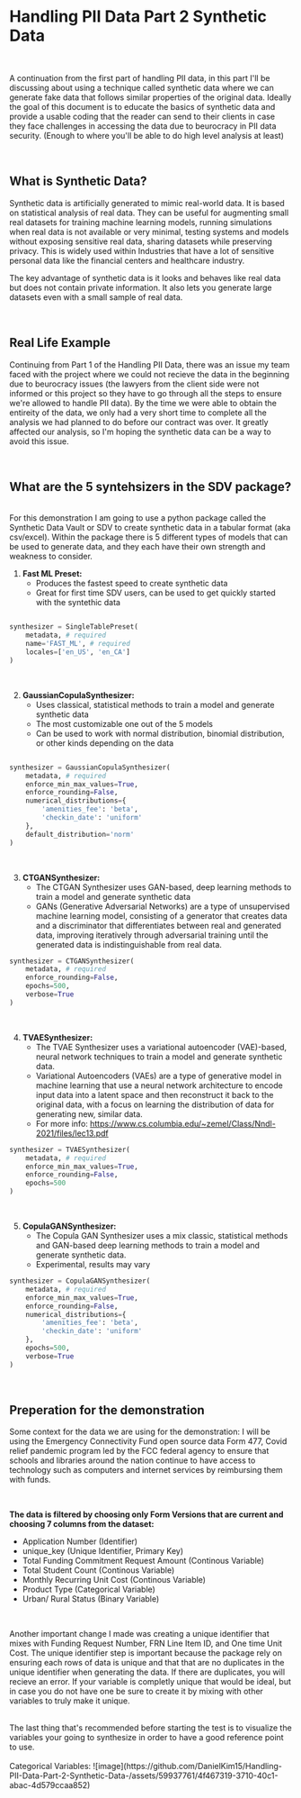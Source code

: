 # Handling PII Data Part 2 Synthetic Data

<br />

A continuation from the first part of handling PII data, in this part I'll be discussing about using a technique called synthetic data where we can generate fake data that follows similar properties of the original data. Ideally the goal of this document is to educate the basics of synthetic data and provide a usable coding that the reader can send to their clients in case they face challenges in accessing the data due to beurocracy in PII data security. (Enough to where you'll be able to do high level analysis at least)

<br /> 

## What is Synthetic Data?
Synthetic data is artificially generated to mimic real-world data. It is based on statistical analysis of real data. They can be useful for augmenting small real datasets for training machine learning models, running simulations when real data is not available or very minimal, testing systems and models without exposing sensitive real data, sharing datasets while preserving privacy. This is widely used within Industries that have a lot of sensitive personal data like the financial centers and healthcare industry. <br>

The key advantage of synthetic data is it looks and behaves like real data but does not contain private information. It also lets you generate large datasets even with a small sample of real data.

<br />

## Real Life Example 
Continuing from Part 1 of the Handling PII Data, there was an issue my team faced with the project where we could not recieve the data in the beginning due to beurocracy issues (the lawyers from the client side were not informed or this project so they have to go through all the steps to ensure we're allowed to handle PII data). By the time we were able to obtain the entireity of the data, we only had a very short time to complete all the analysis we had planned to do before our contract was over. It greatly affected our analysis, so I'm hoping the synthetic data can be a way to avoid this issue.

<br />

## What are the 5 syntehsizers in the SDV package?
<br />
For this demonstration I am going to use a python package called the Synthetic Data Vault or SDV to create synthetic data in a tabular format (aka csv/excel). Within the package there is 5 different types of models that can be used to generate data, and they each have their own strength and weakness to consider.

<br />

1. **Fast ML Preset:**
   - Produces the fastest speed to create synthetic data
   - Great for first time SDV users, can be used to get quickly started with the syntethic data

``` python

synthesizer = SingleTablePreset(
    metadata, # required
    name='FAST_ML', # required
    locales=['en_US', 'en_CA']
)

```

<br />


2. **GaussianCopulaSynthesizer:**
   - Uses classical, statistical methods to train a model and generate synthetic data
   - The most customizable one out of the 5 models
   - Can be used to work with normal distribution, binomial distribution, or other kinds depending on the data
``` python

synthesizer = GaussianCopulaSynthesizer(
    metadata, # required
    enforce_min_max_values=True,
    enforce_rounding=False,
    numerical_distributions={
        'amenities_fee': 'beta',
        'checkin_date': 'uniform'
    },
    default_distribution='norm'
)

```
<br />

3. **CTGANSynthesizer:**
   - The CTGAN Synthesizer uses GAN-based, deep learning methods to train a model and generate synthetic data
   - GANs (Generative Adversarial Networks) are a type of unsupervised machine learning model, consisting of a generator that creates data and a discriminator that differentiates between real and generated data, improving iteratively through adversarial training until the generated data is indistinguishable from real data.

``` python
synthesizer = CTGANSynthesizer(
    metadata, # required
    enforce_rounding=False,
    epochs=500,
    verbose=True
)
```
<br />

4. **TVAESynthesizer:**
   - The TVAE Synthesizer uses a variational autoencoder (VAE)-based, neural network techniques to train a model and generate synthetic data.
   - Variational Autoencoders (VAEs) are a type of generative model in machine learning that use a neural network architecture to encode input data into a latent space and then reconstruct it back to the original data, with a focus on learning the distribution of data for generating new, similar data.
   - For more info: https://www.cs.columbia.edu/~zemel/Class/Nndl-2021/files/lec13.pdf
     
``` python
synthesizer = TVAESynthesizer(
    metadata, # required
    enforce_min_max_values=True,
    enforce_rounding=False,
    epochs=500
)
```
<br />

5. **CopulaGANSynthesizer:**
   - The Copula GAN Synthesizer uses a mix classic, statistical methods and GAN-based deep learning methods to train a model and generate synthetic data.
   - Experimental, results may vary

``` python
synthesizer = CopulaGANSynthesizer(
    metadata, # required
    enforce_min_max_values=True,
    enforce_rounding=False,
    numerical_distributions={
        'amenities_fee': 'beta',
        'checkin_date': 'uniform'
    },
    epochs=500,
    verbose=True
)
```
<br />

## Preperation for the demonstration
Some context for the data we are using for the demonstration: I will be using the Emergency Connectivity Fund open source data Form 477, Covid relief pandemic program led by the FCC federal agency to ensure that schools and libraries around the nation continue to have access to technology such as computers and internet services by reimbursing them with funds. 

<br />

**The data is filtered by choosing only Form Versions that are current and choosing 7 columns from the dataset:**
   - Application Number (Identifier)
   - unique_key (Unique Identifier, Primary Key)
   - Total Funding Commitment Request Amount (Continous Variable)
   - Total Student Count (Continous Variable)
   - Monthly Recurring Unit Cost (Continous Variable)
   - Product Type (Categorical Variable)
   - Urban/ Rural Status (Binary Variable)

<br />

Another important change I made was creating a unique identifier that mixes with Funding Request Number, FRN Line Item ID, and One time Unit Cost. The unique identifier step is important because the package rely on ensuring each rows of data is unique and that that are no duplicates in the unique identifier when generating the data. If there are duplicates, you will recieve an error. If your variable is completly unique that would be ideal, but in case you do not have one be sure to create it by mixing with other variables to truly make it unique.


<br />
The last thing that's recommended before starting the test is to visualize the variables your going to synthesize in order to have a good reference point to use.
<br/>

<br />
Categorical Variables:
![image](https://github.com/DanielKim15/Handling-PII-Data-Part-2-Synthetic-Data-/assets/59937761/4f467319-3710-40c1-abac-4d579ccaa852)




